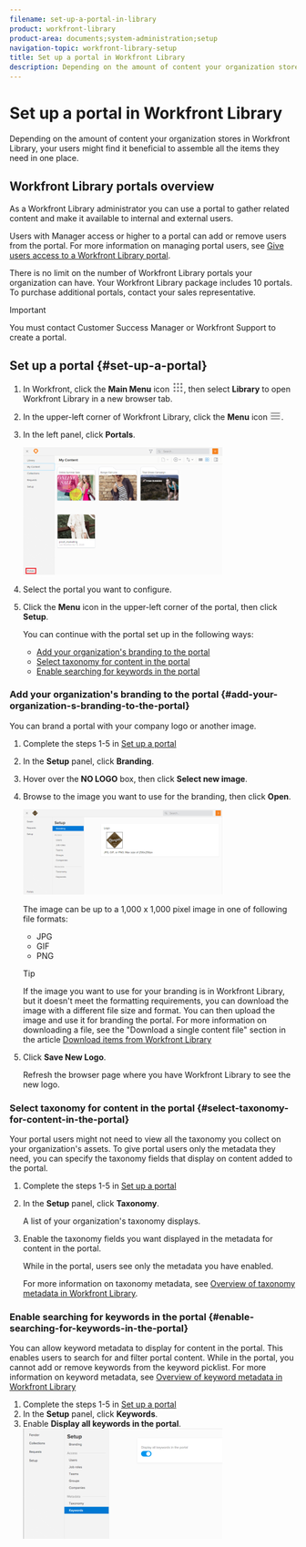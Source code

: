 ```yaml
---
filename: set-up-a-portal-in-library
product: workfront-library
product-area: documents;system-administration;setup
navigation-topic: workfront-library-setup
title: Set up a portal in Workfront Library
description: Depending on the amount of content your organization stores in Workfront Library, your users might find it beneficial to assemble all the items they need in one place.
---
```


# Set up a portal in Workfront Library

Depending on the amount of content your organization stores in Workfront Library, your users might find it beneficial to assemble all the items they need in one place.

## Workfront Library portals overview

As a Workfront Library administrator you can use a portal to gather related content and make it available to internal and external users.

Users with Manager access or higher to a portal can add or remove users from the portal. For more information on managing portal users, see [Give users access to a Workfront Library portal](../../../workfront-library/administration-and-setup/user-access/give-users-access-portal.md).

There is no limit on the number of Workfront Library portals your organization can have. Your Workfront Library package includes 10 portals. To purchase additional portals, contact your sales representative.

>[!IMPORTANT]
>
>You must contact Customer Success Manager or Workfront Support to create a portal.

## Set up a portal {#set-up-a-portal}

1. In Workfront, click the **Main Menu** icon ![](assets/main-menu-icon.png), then select **Library** to open Workfront Library in a new browser tab.
1. In the upper-left corner of Workfront Library, click the **Menu** icon ![](assets/library-menu-icon.png).
1. In the left panel, click **Portals**.

   ![](assets/portals-red-square-350x224.png)

1. Select the portal you want to configure.
1. Click the **Menu** icon in the upper-left corner of the portal, then click **Setup**.

   You can continue with the portal set up in the following ways:

   * [Add your organization's branding to the portal](#add-your-organization-s-branding-to-the-portal) 
   * [Select taxonomy for content in the portal](#select-taxonomy-for-content-in-the-portal) 
   * [Enable searching for keywords in the portal](#enable-searching-for-keywords-in-the-portal)

### Add your organization's branding to the portal {#add-your-organization-s-branding-to-the-portal}

You can brand a portal with your company logo or another image.

1. Complete the steps 1-5 in [Set up a portal](#set-up-a-portal)
1. In the **Setup** panel, click **Branding**.

1. Hover over the **NO LOGO** box, then click **Select new image**.
1. Browse to the image you want to use for the branding, then click **Open**.

   ![](assets/brandingimageupld-350x150.png)

   The image can be up to a 1,000 x 1,000 pixel image in one of following file formats:

   * JPG
   * GIF
   * PNG

   >[!TIP]
   >
   >If the image you want to use for your branding is in Workfront Library, but it doesn't meet the formatting requirements, you can download the image with a different file size and format. You can then upload the image and use it for branding the portal. For more information on downloading a file, see the "Download a single content file" section in the article [Download items from Workfront Library](../../../workfront-library/content-management/basics/download-content-from-library.md)

1. Click **Save New Logo**.

   Refresh the browser page where you have Workfront Library to see the new logo.

### Select taxonomy for content in the portal {#select-taxonomy-for-content-in-the-portal}

Your portal users might not need to view all the taxonomy you collect on your organization's assets. To give portal users only the metadata they need, you can specify the taxonomy fields that display on content added to the portal.

1. Complete the steps 1-5 in [Set up a portal](#set-up-a-portal)
1. In the **Setup** panel, click **Taxonomy**.

   A list of your organization's taxonomy displays.

1. Enable the taxonomy fields you want displayed in the metadata for content in the portal.

   While in the portal, users see only the metadata you have enabled.

   For more information on taxonomy metadata, see [Overview of taxonomy metadata in Workfront Library](../../../workfront-library/administration-and-setup/metadata/taxonomy-metadata-overview.md).

### Enable searching for keywords in the portal {#enable-searching-for-keywords-in-the-portal}

You can allow keyword metadata to display for content in the portal. This enables users to search for and filter portal content. While in the portal, you cannot add or remove keywords from the keyword picklist. For more information on keyword metadata, see [Overview of keyword metadata in Workfront Library](../../../workfront-library/administration-and-setup/metadata/keyword-metadata-overview.md)

1. Complete the steps 1-5 in [Set up a portal](#set-up-a-portal)
1. In the **Setup** panel, click **Keywords**.
1. Enable **Display all keywords in the portal**.  
   ![](assets/portals-keywords-350x194.png)
